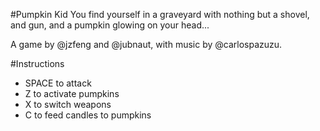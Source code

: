 #Pumpkin Kid
You find yourself in a graveyard with nothing but a shovel, and gun, and a pumpkin glowing on your head...

A game by @jzfeng and @jubnaut, with music by @carlospazuzu.

#Instructions

- SPACE to attack
- Z to activate pumpkins
- X to switch weapons
- C to feed candles to pumpkins
